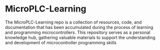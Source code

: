 # MicroPLC-Learning
The MicroPLC-Learning repo is a collection of resources, code, and documentation that has been accumulated during the process of learning and programming microcontrollers. This repository serves as a personal knowledge hub, gathering valuable materials to support the understanding and development of microcontroller programming skills
